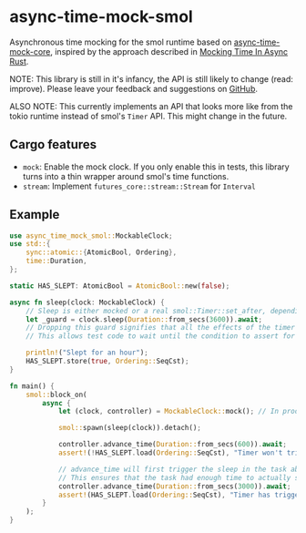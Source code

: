 # async-time-mock-smol

Asynchronous time mocking for the smol runtime based on [async-time-mock-core](https://github.com/communityvi/async-time-mock/tree/master/async-time-mock-core), inspired by the approach described in [Mocking Time In Async Rust](https://www.ditto.live/blog/mocking-time-in-async-rust).

NOTE: This library is still in it's infancy, the API is still likely to change (read: improve). Please leave your feedback and suggestions on [GitHub](https://github.com/communityvi/async-time-mock).

ALSO NOTE: This currently implements an API that looks more like from the tokio runtime instead of smol's `Timer` API. This might change in the future.

## Cargo features
* `mock`: Enable the mock clock. If you only enable this in tests, this library turns into a thin wrapper around smol's time functions.
* `stream`: Implement `futures_core::stream::Stream` for `Interval`

## Example

```rust
use async_time_mock_smol::MockableClock;
use std::{
	sync::atomic::{AtomicBool, Ordering},
	time::Duration,
};

static HAS_SLEPT: AtomicBool = AtomicBool::new(false);

async fn sleep(clock: MockableClock) {
	// Sleep is either mocked or a real smol::Timer::set_after, depending on which variant of `MockableClock` you pass in.
	let _guard = clock.sleep(Duration::from_secs(3600)).await;
	// Dropping this guard signifies that all the effects of the timer have finished.
	// This allows test code to wait until the condition to assert for has happened.

	println!("Slept for an hour");
	HAS_SLEPT.store(true, Ordering::SeqCst);
}

fn main() {
	smol::block_on(
		async {
			let (clock, controller) = MockableClock::mock(); // In production, you can use MockableClock::Real instead

			smol::spawn(sleep(clock)).detach();

			controller.advance_time(Duration::from_secs(600)).await;
			assert!(!HAS_SLEPT.load(Ordering::SeqCst), "Timer won't trigger after just 10 minutes.");

			// advance_time will first trigger the sleep in the task above and then wait until the `_guard` was dropped.
			// This ensures that the task had enough time to actually set `HAS_SLEPT` to `true`.
			controller.advance_time(Duration::from_secs(3000)).await;
			assert!(HAS_SLEPT.load(Ordering::SeqCst), "Timer has triggered after 1 hour.")
		}
	);
}
```

